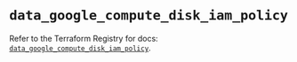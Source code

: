 # `data_google_compute_disk_iam_policy`

Refer to the Terraform Registry for docs: [`data_google_compute_disk_iam_policy`](https://registry.terraform.io/providers/hashicorp/google/6.11.0/docs/data-sources/compute_disk_iam_policy).

